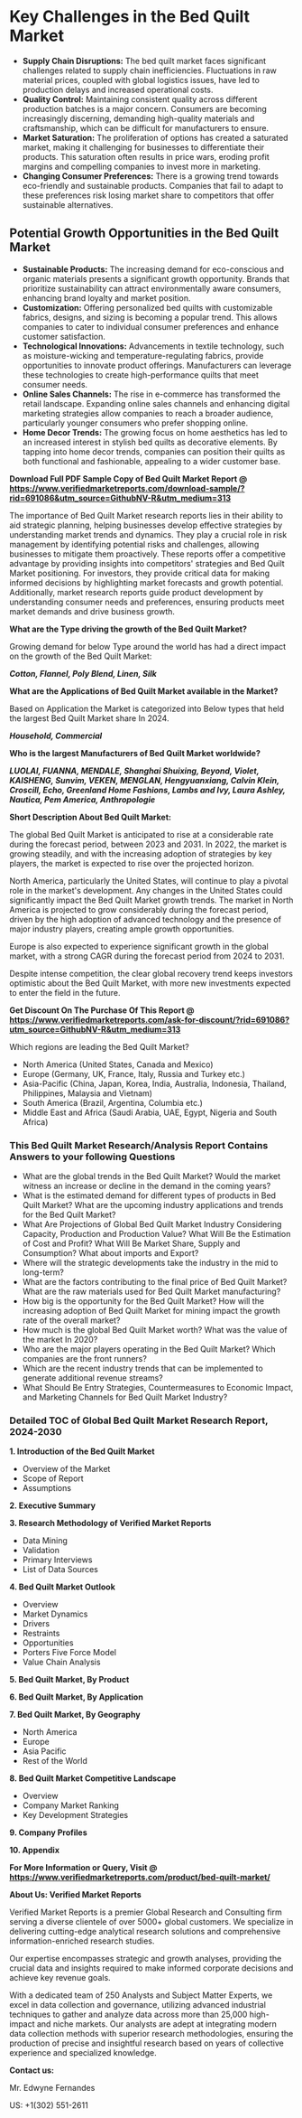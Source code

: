 <p class=""><h1>Key Challenges in the Bed Quilt Market</h1><ul>    <li>        <strong>Supply Chain Disruptions:</strong> The bed quilt market faces significant challenges related to supply chain inefficiencies. Fluctuations in raw material prices, coupled with global logistics issues, have led to production delays and increased operational costs.    </li>    <li>        <strong>Quality Control:</strong> Maintaining consistent quality across different production batches is a major concern. Consumers are becoming increasingly discerning, demanding high-quality materials and craftsmanship, which can be difficult for manufacturers to ensure.    </li>    <li>        <strong>Market Saturation:</strong> The proliferation of options has created a saturated market, making it challenging for businesses to differentiate their products. This saturation often results in price wars, eroding profit margins and compelling companies to invest more in marketing.    </li>    <li>        <strong>Changing Consumer Preferences:</strong> There is a growing trend towards eco-friendly and sustainable products. Companies that fail to adapt to these preferences risk losing market share to competitors that offer sustainable alternatives.    </li></ul><h2>Potential Growth Opportunities in the Bed Quilt Market</h1><ul>    <li>        <strong>Sustainable Products:</strong> The increasing demand for eco-conscious and organic materials presents a significant growth opportunity. Brands that prioritize sustainability can attract environmentally aware consumers, enhancing brand loyalty and market position.    </li>    <li>        <strong>Customization:</strong> Offering personalized bed quilts with customizable fabrics, designs, and sizing is becoming a popular trend. This allows companies to cater to individual consumer preferences and enhance customer satisfaction.    </li>    <li>        <strong>Technological Innovations:</strong> Advancements in textile technology, such as moisture-wicking and temperature-regulating fabrics, provide opportunities to innovate product offerings. Manufacturers can leverage these technologies to create high-performance quilts that meet consumer needs.    </li>    <li>        <strong>Online Sales Channels:</strong> The rise in e-commerce has transformed the retail landscape. Expanding online sales channels and enhancing digital marketing strategies allow companies to reach a broader audience, particularly younger consumers who prefer shopping online.    </li>    <li>        <strong>Home Decor Trends:</strong> The growing focus on home aesthetics has led to an increased interest in stylish bed quilts as decorative elements. By tapping into home decor trends, companies can position their quilts as both functional and fashionable, appealing to a wider customer base.    </li></ul></p><p class=""><strong>Download Full PDF Sample Copy of Bed Quilt Market Report @ <a href="https://www.verifiedmarketreports.com/download-sample/?rid=691086&utm_source=GithubNV-R&utm_medium=313" target="_blank">https://www.verifiedmarketreports.com/download-sample/?rid=691086&utm_source=GithubNV-R&utm_medium=313</a></strong></p><p>The importance of&nbsp;Bed Quilt Market research reports lies in their ability to aid strategic planning, helping businesses develop effective strategies by understanding market trends and dynamics. They play a crucial role in risk management by identifying potential risks and challenges, allowing businesses to mitigate them proactively. These reports offer a competitive advantage by providing insights into competitors' strategies and Bed Quilt Market positioning. For investors, they provide critical data for making informed decisions by highlighting market forecasts and growth potential. Additionally, market research reports guide product development by understanding consumer needs and preferences, ensuring products meet market demands and drive business growth.</p><p><strong>What are the&nbsp;Type driving the growth of the Bed Quilt Market?</strong></p><p id="" class="">Growing demand for below Type around the world has had a direct impact on the growth of the Bed Quilt Market:</p><p class=""><em><strong>Cotton, Flannel, Poly Blend, Linen, Silk</strong></em></p><p class=""><strong>What are the&nbsp;Applications&nbsp;of Bed Quilt Market available in the Market?</strong></p><p id="" class="">Based on Application the Market is categorized into Below types that held the largest Bed Quilt Market share In 2024.</p><p class=""><em><strong>Household, Commercial</strong></em></p><p class=""><strong>Who is the largest Manufacturers of Bed Quilt Market worldwide?</strong></p><p><em><strong>LUOLAI, FUANNA, MENDALE, Shanghai Shuixing, Beyond, Violet, KAISHENG, Sunvim, VEKEN, MENGLAN, Hengyuanxiang, Calvin Klein, Croscill, Echo, Greenland Home Fashions, Lambs and Ivy, Laura Ashley, Nautica, Pem America, Anthropologie</strong></em></p><p id="" class=""><strong>Short Description About Bed Quilt Market:</strong></p><p>The global Bed Quilt Market is anticipated to rise at a considerable rate during the forecast period, between 2023 and 2031. In 2022, the market is growing steadily, and with the increasing adoption of strategies by key players, the market is expected to rise over the projected horizon.</p><p>North America, particularly the United States, will continue to play a pivotal role in the market's development. Any changes in the United States could significantly impact the Bed Quilt Market growth trends. The market in North America is projected to grow considerably during the forecast period, driven by the high adoption of advanced technology and the presence of major industry players, creating ample growth opportunities.</p><p>Europe is also expected to experience significant growth in the global market, with a strong CAGR during the forecast period from 2024 to 2031.</p><p>Despite intense competition, the clear global recovery trend keeps investors optimistic about the Bed Quilt Market, with more new investments expected to enter the field in the future.</p><p id="" class=""><strong>Get Discount On The Purchase Of This Report @ <a href="https://www.verifiedmarketreports.com/ask-for-discount/?rid=691086?utm_source=GithubNV-R&utm_medium=313" target="_blank">https://www.verifiedmarketreports.com/ask-for-discount/?rid=691086?utm_source=GithubNV-R&utm_medium=313</a></strong></p><p class="">Which regions are leading the Bed Quilt Market?</p><ul><li>North America (United States, Canada and Mexico)</li><li>Europe (Germany, UK, France, Italy, Russia and Turkey etc.)</li><li>Asia-Pacific (China, Japan, Korea, India, Australia, Indonesia, Thailand, Philippines, Malaysia and Vietnam)</li><li>South America (Brazil, Argentina, Columbia etc.)</li><li>Middle East and Africa (Saudi Arabia, UAE, Egypt, Nigeria and South Africa)</li></ul><h3 id="" class="">This Bed Quilt Market Research/Analysis Report Contains Answers to your following Questions</h3><ul><li>What are the global trends in the Bed Quilt Market? Would the market witness an increase or decline in the demand in the coming years?</li><li>What is the estimated demand for different types of products in Bed Quilt Market? What are the upcoming industry applications and trends for the Bed Quilt Market?</li><li>What Are Projections of Global Bed Quilt Market Industry Considering Capacity, Production and Production Value? What Will Be the Estimation of Cost and Profit? What Will Be Market Share, Supply and Consumption? What about imports and Export?</li><li>Where will the strategic developments take the industry in the mid to long-term?</li><li>What are the factors contributing to the final price of Bed Quilt Market? What are the raw materials used for Bed Quilt Market manufacturing?</li><li>How big is the opportunity for the Bed Quilt Market? How will the increasing adoption of Bed Quilt Market for mining impact the growth rate of the overall market?</li><li>How much is the global Bed Quilt Market worth? What was the value of the market In 2020?</li><li>Who are the major players operating in the Bed Quilt Market? Which companies are the front runners?</li><li>Which are the recent industry trends that can be implemented to generate additional revenue streams?</li><li>What Should Be Entry Strategies, Countermeasures to Economic Impact, and Marketing Channels for Bed Quilt Market Industry?</li></ul><h3 id="" class="">Detailed TOC of Global Bed Quilt Market Research Report, 2024-2030</h3><p id="" class=""><strong>1. Introduction of the Bed Quilt Market</strong></p><ul><li>Overview of the Market</li><li>Scope of Report</li><li>Assumptions</li></ul><p id="" class=""><strong>2. Executive Summary</strong></p><p id="" class=""><strong>3. Research Methodology of Verified Market Reports</strong></p><ul><li>Data Mining</li><li>Validation</li><li>Primary Interviews</li><li>List of Data Sources</li></ul><p id="" class=""><strong>4. Bed Quilt Market Outlook</strong></p><ul><li>Overview</li><li>Market Dynamics</li><li>Drivers</li><li>Restraints</li><li>Opportunities</li><li>Porters Five Force Model</li><li>Value Chain Analysis</li></ul><p id="" class=""><strong>5. Bed Quilt Market, By Product</strong></p><p id="" class=""><strong>6. Bed Quilt Market, By Application</strong></p><p id="" class=""><strong>7. Bed Quilt Market, By Geography</strong></p><ul><li>North America</li><li>Europe</li><li>Asia Pacific</li><li>Rest of the World</li></ul><p id="" class=""><strong>8. Bed Quilt Market Competitive Landscape</strong></p><ul><li>Overview</li><li>Company Market Ranking</li><li>Key Development Strategies</li></ul><p id="" class=""><strong>9. Company Profiles</strong></p><p id="" class=""><strong>10. Appendix</strong></p><p id="" class=""><strong>For More Information or Query, Visit @ <a href="https://www.verifiedmarketreports.com/product/bed-quilt-market/" target="_blank">https://www.verifiedmarketreports.com/product/bed-quilt-market/</a></strong></p><p id="" class=""><strong>About Us: Verified Market Reports</strong></p><p id="" class="">Verified Market Reports is a premier Global Research and Consulting firm serving a diverse clientele of over 5000+ global customers. We specialize in delivering cutting-edge analytical research solutions and comprehensive information-enriched research studies.</p><p id="" class="">Our expertise encompasses strategic and growth analyses, providing the crucial data and insights required to make informed corporate decisions and achieve key revenue goals.</p><p id="" class="">With a dedicated team of 250 Analysts and Subject Matter Experts, we excel in data collection and governance, utilizing advanced industrial techniques to gather and analyze data across more than 25,000 high-impact and niche markets. Our analysts are adept at integrating modern data collection methods with superior research methodologies, ensuring the production of precise and insightful research based on years of collective experience and specialized knowledge.</p><p id="" class=""><strong>Contact us:</strong></p><p id="" class="">Mr. Edwyne Fernandes</p><p id="" class="">US: +1(302) 551-2611</p>